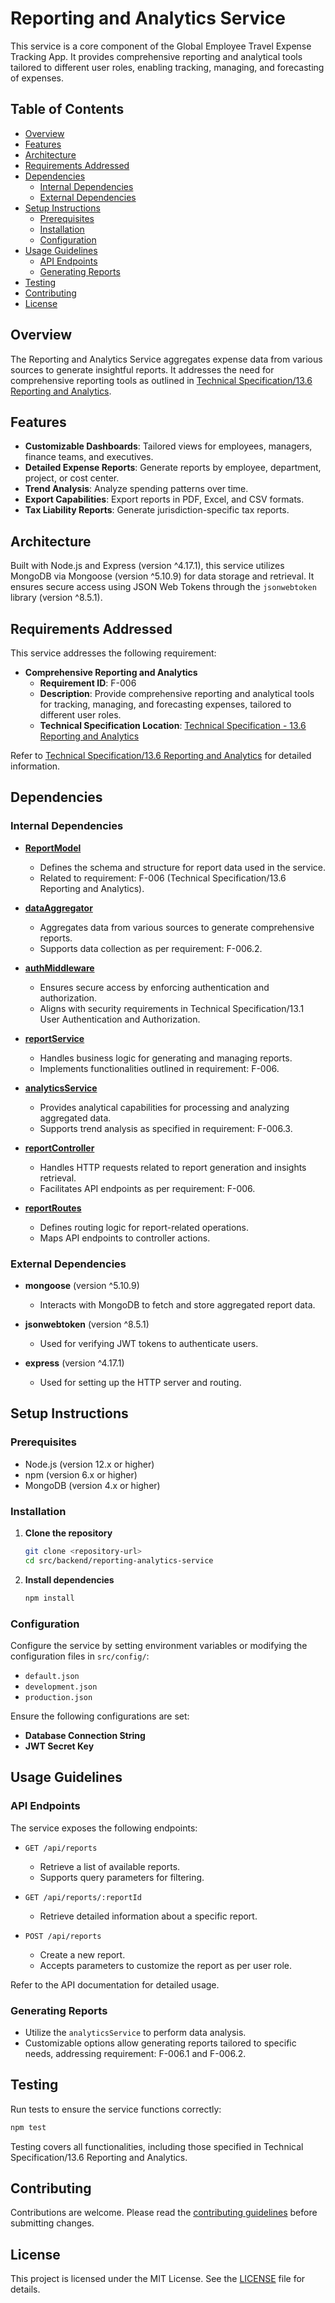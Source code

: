 # Reporting and Analytics Service

This service is a core component of the Global Employee Travel Expense Tracking App. It provides comprehensive reporting and analytical tools tailored to different user roles, enabling tracking, managing, and forecasting of expenses.

## Table of Contents

- [Overview](#overview)
- [Features](#features)
- [Architecture](#architecture)
- [Requirements Addressed](#requirements-addressed)
- [Dependencies](#dependencies)
  - [Internal Dependencies](#internal-dependencies)
  - [External Dependencies](#external-dependencies)
- [Setup Instructions](#setup-instructions)
  - [Prerequisites](#prerequisites)
  - [Installation](#installation)
  - [Configuration](#configuration)
- [Usage Guidelines](#usage-guidelines)
  - [API Endpoints](#api-endpoints)
  - [Generating Reports](#generating-reports)
- [Testing](#testing)
- [Contributing](#contributing)
- [License](#license)

## Overview

The Reporting and Analytics Service aggregates expense data from various sources to generate insightful reports. It addresses the need for comprehensive reporting tools as outlined in [Technical Specification/13.6 Reporting and Analytics](#).

## Features

- **Customizable Dashboards**: Tailored views for employees, managers, finance teams, and executives.
- **Detailed Expense Reports**: Generate reports by employee, department, project, or cost center.
- **Trend Analysis**: Analyze spending patterns over time.
- **Export Capabilities**: Export reports in PDF, Excel, and CSV formats.
- **Tax Liability Reports**: Generate jurisdiction-specific tax reports.

## Architecture

Built with Node.js and Express (version ^4.17.1), this service utilizes MongoDB via Mongoose (version ^5.10.9) for data storage and retrieval. It ensures secure access using JSON Web Tokens through the `jsonwebtoken` library (version ^8.5.1).

## Requirements Addressed

This service addresses the following requirement:

- **Comprehensive Reporting and Analytics**
  - **Requirement ID**: F-006
  - **Description**: Provide comprehensive reporting and analytical tools for tracking, managing, and forecasting expenses, tailored to different user roles.
  - **Technical Specification Location**: [Technical Specification - 13.6 Reporting and Analytics](#)

Refer to [Technical Specification/13.6 Reporting and Analytics](#) for detailed information.

## Dependencies

### Internal Dependencies

- **[ReportModel](src/models/reportModel.ts)**
  - Defines the schema and structure for report data used in the service.
  - Related to requirement: F-006 (Technical Specification/13.6 Reporting and Analytics).

- **[dataAggregator](src/utils/dataAggregator.ts)**
  - Aggregates data from various sources to generate comprehensive reports.
  - Supports data collection as per requirement: F-006.2.

- **[authMiddleware](src/middlewares/authMiddleware.ts)**
  - Ensures secure access by enforcing authentication and authorization.
  - Aligns with security requirements in Technical Specification/13.1 User Authentication and Authorization.

- **[reportService](src/services/reportService.ts)**
  - Handles business logic for generating and managing reports.
  - Implements functionalities outlined in requirement: F-006.

- **[analyticsService](src/services/analyticsService.ts)**
  - Provides analytical capabilities for processing and analyzing aggregated data.
  - Supports trend analysis as specified in requirement: F-006.3.

- **[reportController](src/controllers/reportController.ts)**
  - Handles HTTP requests related to report generation and insights retrieval.
  - Facilitates API endpoints as per requirement: F-006.

- **[reportRoutes](src/routes/reportRoutes.ts)**
  - Defines routing logic for report-related operations.
  - Maps API endpoints to controller actions.

### External Dependencies

- **mongoose** (version ^5.10.9)
  - Interacts with MongoDB to fetch and store aggregated report data.

- **jsonwebtoken** (version ^8.5.1)
  - Used for verifying JWT tokens to authenticate users.

- **express** (version ^4.17.1)
  - Used for setting up the HTTP server and routing.

## Setup Instructions

### Prerequisites

- Node.js (version 12.x or higher)
- npm (version 6.x or higher)
- MongoDB (version 4.x or higher)

### Installation

1. **Clone the repository**

   ```bash
   git clone <repository-url>
   cd src/backend/reporting-analytics-service
   ```

2. **Install dependencies**

   ```bash
   npm install
   ```

### Configuration

Configure the service by setting environment variables or modifying the configuration files in `src/config/`:

- `default.json`
- `development.json`
- `production.json`

Ensure the following configurations are set:

- **Database Connection String**
- **JWT Secret Key**

## Usage Guidelines

### API Endpoints

The service exposes the following endpoints:

- `GET /api/reports`
  - Retrieve a list of available reports.
  - Supports query parameters for filtering.

- `GET /api/reports/:reportId`
  - Retrieve detailed information about a specific report.

- `POST /api/reports`
  - Create a new report.
  - Accepts parameters to customize the report as per user role.

Refer to the API documentation for detailed usage.

### Generating Reports

- Utilize the `analyticsService` to perform data analysis.
- Customizable options allow generating reports tailored to specific needs, addressing requirement: F-006.1 and F-006.2.

## Testing

Run tests to ensure the service functions correctly:

```bash
npm test
```

Testing covers all functionalities, including those specified in Technical Specification/13.6 Reporting and Analytics.

## Contributing

Contributions are welcome. Please read the [contributing guidelines](CONTRIBUTING.md) before submitting changes.

## License

This project is licensed under the MIT License. See the [LICENSE](LICENSE) file for details.